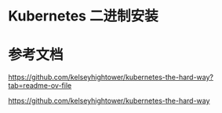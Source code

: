 # Kubernetes 二进制安装





# 参考文档

https://github.com/kelseyhightower/kubernetes-the-hard-way?tab=readme-ov-file

https://github.com/kelseyhightower/kubernetes-the-hard-way
